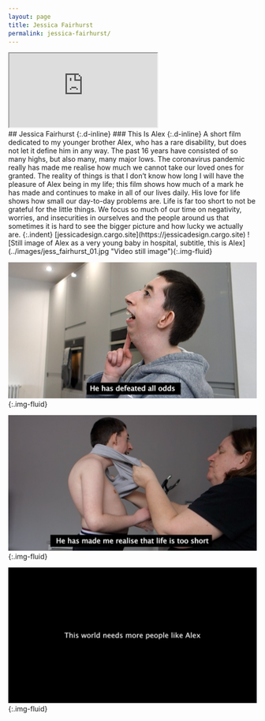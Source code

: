```yaml
---
layout: page
title: Jessica Fairhurst
permalink: jessica-fairhurst/
---
```

<div class="ratio ratio-16x9 mb-3">
  <iframe title="This Is Alex" class="embed-responsive-item" src="https://player.vimeo.com/video/553928688" allow="autoplay; fullscreen" allowfullscreen></iframe>  
</div>
## Jessica Fairhurst
{:.d-inline}
### This Is Alex
{:.d-inline}
A short film dedicated to my younger brother Alex, who has a rare disability, but does not let it define him in any way. The past 16 years have consisted of so many highs, but also many, many major lows. The coronavirus pandemic really has made me realise how much we cannot take our loved ones for granted. The reality of things is that I don’t know how long I will have the pleasure of Alex being in my life; this film shows how much of a mark he has made and continues to make in all of our lives daily. His love for life shows how small our day-to-day problems are. Life is far too short to not be grateful for the little things. We focus so much of our time on negativity, worries, and insecurities in ourselves and the people around us that sometimes it is hard to see the bigger picture and how lucky we actually are.
{:.indent}
[jessicadesign.cargo.site](https://jessicadesign.cargo.site)
![Still image of Alex as a very young baby in hospital, subtitle, this is Alex](../images/jess_fairhurst_01.jpg "Video still image"){:.img-fluid}

![Still image of Alex in the family kitchen, subtitled, he has defeated all odds](../images/jess_fairhurst_02.jpg "Video still image"){:.img-fluid}

![Still image of Alex getting dressed, subtitled, he has made me realise that life is too short](../images/jess_fairhurst_03.jpg "Video still image"){:.img-fluid}

![Still image, subtitled, this world needs more people like Alex](../images/jess_fairhurst_04.png "Video still image"){:.img-fluid}

